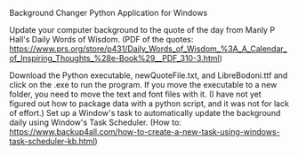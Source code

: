 Background Changer Python Application for Windows

Update your computer background to the quote of the day from Manly P Hall's Daily Words of Wisdom. (PDF of the quotes: https://www.prs.org/store/p431/Daily_Words_of_Wisdom_%3A_A_Calendar_of_Inspiring_Thoughts_%28e-Book%29__PDF_310-3.html)

Download the Python executable, newQuoteFile.txt, and LibreBodoni.ttf and click on the .exe to run the program.
If you move the executable to a new folder, you need to move the text and font files with it. (I have not yet figured out how to package data with a python script, and it was not for lack of effort.)
Set up a Window's task to automatically update the background daily using Window's Task Scheduler. (How to: https://www.backup4all.com/how-to-create-a-new-task-using-windows-task-scheduler-kb.html)
